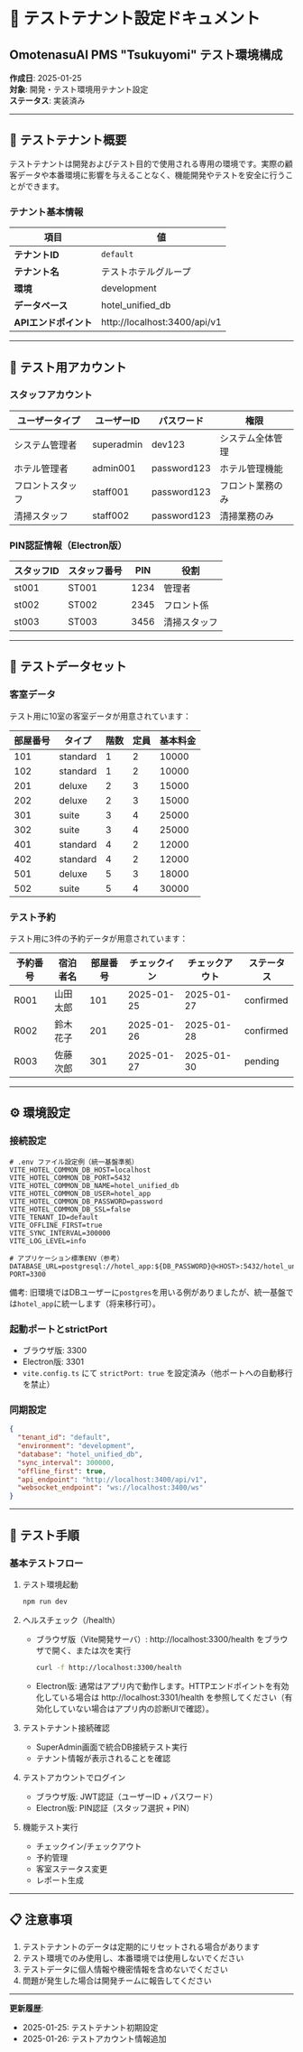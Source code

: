 # 🧪 テストテナント設定ドキュメント

## OmotenasuAI PMS "Tsukuyomi" テスト環境構成

**作成日**: 2025-01-25  
**対象**: 開発・テスト環境用テナント設定  
**ステータス**: 実装済み

---

## 🎯 テストテナント概要

テストテナントは開発およびテスト目的で使用される専用の環境です。実際の顧客データや本番環境に影響を与えることなく、機能開発やテストを安全に行うことができます。

### テナント基本情報

| 項目 | 値 |
|------|------|
| **テナントID** | `default` |
| **テナント名** | テストホテルグループ |
| **環境** | development |
| **データベース** | hotel_unified_db |
| **APIエンドポイント** | http://localhost:3400/api/v1 |

---

## 🔑 テスト用アカウント

### スタッフアカウント

| ユーザータイプ | ユーザーID | パスワード | 権限 |
|--------------|-----------|-----------|------|
| システム管理者 | superadmin | dev123 | システム全体管理 |
| ホテル管理者 | admin001 | password123 | ホテル管理機能 |
| フロントスタッフ | staff001 | password123 | フロント業務のみ |
| 清掃スタッフ | staff002 | password123 | 清掃業務のみ |

### PIN認証情報（Electron版）

| スタッフID | スタッフ番号 | PIN | 役割 |
|-----------|------------|-----|------|
| st001 | ST001 | 1234 | 管理者 |
| st002 | ST002 | 2345 | フロント係 |
| st003 | ST003 | 3456 | 清掃スタッフ |

---

## 🏨 テストデータセット

### 客室データ

テスト用に10室の客室データが用意されています：

| 部屋番号 | タイプ | 階数 | 定員 | 基本料金 |
|---------|-------|------|------|---------|
| 101 | standard | 1 | 2 | 10000 |
| 102 | standard | 1 | 2 | 10000 |
| 201 | deluxe | 2 | 3 | 15000 |
| 202 | deluxe | 2 | 3 | 15000 |
| 301 | suite | 3 | 4 | 25000 |
| 302 | suite | 3 | 4 | 25000 |
| 401 | standard | 4 | 2 | 12000 |
| 402 | standard | 4 | 2 | 12000 |
| 501 | deluxe | 5 | 3 | 18000 |
| 502 | suite | 5 | 4 | 30000 |

### テスト予約

テスト用に3件の予約データが用意されています：

| 予約番号 | 宿泊者名 | 部屋番号 | チェックイン | チェックアウト | ステータス |
|---------|---------|---------|------------|--------------|----------|
| R001 | 山田太郎 | 101 | 2025-01-25 | 2025-01-27 | confirmed |
| R002 | 鈴木花子 | 201 | 2025-01-26 | 2025-01-28 | confirmed |
| R003 | 佐藤次郎 | 301 | 2025-01-27 | 2025-01-30 | pending |

---

## ⚙️ 環境設定

### 接続設定

```
# .env ファイル設定例（統一基盤準拠）
VITE_HOTEL_COMMON_DB_HOST=localhost
VITE_HOTEL_COMMON_DB_PORT=5432
VITE_HOTEL_COMMON_DB_NAME=hotel_unified_db
VITE_HOTEL_COMMON_DB_USER=hotel_app
VITE_HOTEL_COMMON_DB_PASSWORD=password
VITE_HOTEL_COMMON_DB_SSL=false
VITE_TENANT_ID=default
VITE_OFFLINE_FIRST=true
VITE_SYNC_INTERVAL=300000
VITE_LOG_LEVEL=info

# アプリケーション標準ENV（参考）
DATABASE_URL=postgresql://hotel_app:${DB_PASSWORD}@<HOST>:5432/hotel_unified_db
PORT=3300
```

備考: 旧環境ではDBユーザーに`postgres`を用いる例がありましたが、統一基盤では`hotel_app`に統一します（将来移行可）。

### 起動ポートとstrictPort

- ブラウザ版: 3300
- Electron版: 3301
- `vite.config.ts` にて `strictPort: true` を設定済み（他ポートへの自動移行を禁止）

### 同期設定

```json
{
  "tenant_id": "default",
  "environment": "development",
  "database": "hotel_unified_db",
  "sync_interval": 300000,
  "offline_first": true,
  "api_endpoint": "http://localhost:3400/api/v1",
  "websocket_endpoint": "ws://localhost:3400/ws"
}
```

---

## 🧪 テスト手順

### 基本テストフロー

1. テスト環境起動
   ```bash
   npm run dev
   ```

2. ヘルスチェック（/health）
   - ブラウザ版（Vite開発サーバ）: http://localhost:3300/health をブラウザで開く、または次を実行
     ```bash
     curl -f http://localhost:3300/health
     ```
   - Electron版: 通常はアプリ内で動作します。HTTPエンドポイントを有効化している場合は http://localhost:3301/health を参照してください（有効化していない場合はアプリ内の診断UIで確認）。

3. テストテナント接続確認
   - SuperAdmin画面で統合DB接続テスト実行
   - テナント情報が表示されることを確認

4. テストアカウントでログイン
   - ブラウザ版: JWT認証（ユーザーID + パスワード）
   - Electron版: PIN認証（スタッフ選択 + PIN）

5. 機能テスト実行
   - チェックイン/チェックアウト
   - 予約管理
   - 客室ステータス変更
   - レポート生成

---

## 📋 注意事項

1. テストテナントのデータは定期的にリセットされる場合があります
2. テスト環境でのみ使用し、本番環境では使用しないでください
3. テストデータに個人情報や機密情報を含めないでください
4. 問題が発生した場合は開発チームに報告してください

---

**更新履歴**:
- 2025-01-25: テストテナント初期設定
- 2025-01-26: テストアカウント情報追加